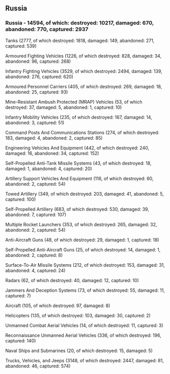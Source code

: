 
 
 ## Russia
 
 ### Russia - 14594, of which: destroyed: 10217, damaged: 670, abandoned: 770, captured: 2937

 

 

 Tanks (2777, of which destroyed: 1818, damaged: 149, abandoned: 271, captured: 539)

 Armoured Fighting Vehicles (1226, of which destroyed: 828, damaged: 34, abandoned: 96, captured: 268)

 Infantry Fighting Vehicles (3529, of which destroyed: 2494, damaged: 139, abandoned: 276, captured: 620)

 Armoured Personnel Carriers (405, of which destroyed: 269, damaged: 18, abandoned: 25, captured: 93)

 Mine-Resistant Ambush Protected (MRAP) Vehicles (53, of which destroyed: 37, damaged: 5, abandoned: 1, captured: 10)

 Infantry Mobility Vehicles (235, of which destroyed: 167, damaged: 14, abandoned: 3, captured: 51)

 Command Posts And Communications Stations (274, of which destroyed: 183, damaged: 4, abandoned: 2, captured: 85)

 Engineering Vehicles And Equipment (442, of which destroyed: 240, damaged: 16, abandoned: 34, captured: 152)

 Self-Propelled Anti-Tank Missile Systems (43, of which destroyed: 18, damaged: 1, abandoned: 4, captured: 20)

 Artillery Support Vehicles And Equipment (116, of which destroyed: 60, abandoned: 2, captured: 54)

 Towed Artillery (349, of which destroyed: 203, damaged: 41, abandoned: 5, captured: 100)

 Self-Propelled Artillery (683, of which destroyed: 530, damaged: 39, abandoned: 7, captured: 107)

 Multiple Rocket Launchers (353, of which destroyed: 265, damaged: 32, abandoned: 2, captured: 54)

 Anti-Aircraft Guns (48, of which destroyed: 29, damaged: 1, captured: 18)

 Self-Propelled Anti-Aircraft Guns (25, of which destroyed: 14, damaged: 1, abandoned: 2, captured: 8)

 Surface-To-Air Missile Systems (212, of which destroyed: 153, damaged: 31, abandoned: 4, captured: 24)

 Radars (62, of which destroyed: 40, damaged: 12, captured: 10)

 Jammers And Deception Systems (73, of which destroyed: 55, damaged: 11, captured: 7)

 Aircraft (105, of which destroyed: 97, damaged: 8)

 Helicopters (135, of which destroyed: 103, damaged: 30, captured: 2)

 Unmanned Combat Aerial Vehicles (14, of which destroyed: 11, captured: 3)

 Reconnaissance Unmanned Aerial Vehicles (336, of which destroyed: 196, captured: 140)

 Naval Ships and Submarines (20, of which destroyed: 15, damaged: 5)

 Trucks, Vehicles, and Jeeps (3148, of which destroyed: 2447, damaged: 81, abandoned: 46, captured: 574)

